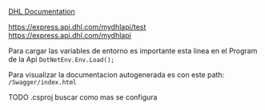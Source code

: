 [DHL Documentation](https://developer.dhl.com/api-reference/dhl-express-mydhl-api#get-started-section/)


https://express.api.dhl.com/mydhlapi/test 
https://express.api.dhl.com/mydhlapi

Para cargar las variables de entorno es importante esta linea en el Program de la Api
`DotNetEnv.Env.Load();`

Para visualizar la documentacion autogenerada es con este path:
`/Swagger/index.html`


TODO .csproj buscar como mas se configura